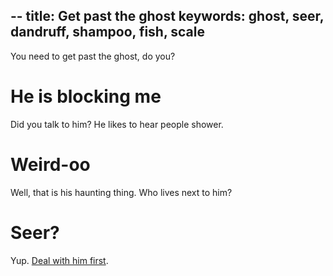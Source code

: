 --
title: Get past the ghost
keywords: ghost, seer, dandruff, shampoo, fish, scale
--

You need to get past the ghost, do you?

# He is blocking me
Did you talk to him? He likes to hear people shower.

# Weird-oo
Well, that is his haunting thing. Who lives next to him?

# Seer?
Yup. [Deal with him first]().